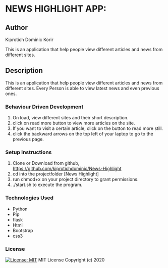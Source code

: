 # NEWS HIGHLIGHT APP:

## Author
  Kiprotich Dominic Korir

 This is an application that help people view different articles and news from different sites.

## Description

This is an application that help people view different articles and news from different sites. Every Person is able to view latest news and even previous ones.

### Behaviour Driven Development

1. On load, view different sites and their short description.
2. click on read more button to view more articles on the site.
3. If you want to visit a certain article, click on the button to read more still.
4. click the backward arrows on the top left of your laptop to go to the previous page.

### Setup Instructions

1. Clone or Download from github, https://github.com/kiprotichdominic/News-Highlight
2. cd into the projectfolder [News Highlight]
3. run chmod+x on your project directory to grant permissions.
4. ./start.sh to execute the program.

### Technologies Used
* Python
* Pip
* flask
* Html
* Bootstrap
* css3

### License

[![License: MIT]([LICENCE](https://opensource.org/licenses/MIT))](LICENCE)
MIT License
Copyright (c) 2020
